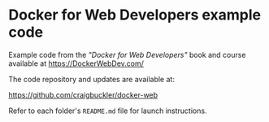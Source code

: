 # Docker for Web Developers example code

Example code from the *"Docker for Web Developers"* book and course available at <https://DockerWebDev.com/>

The code repository and updates are available at:

<https://github.com/craigbuckler/docker-web>

Refer to each folder's `README.md` file for launch instructions.
